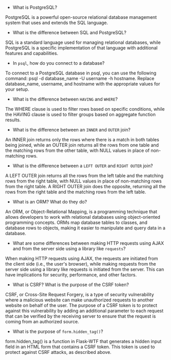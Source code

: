 - What is PostgreSQL?

PostgreSQL is a powerful open-source relational database management system that uses and extends the SQL language.

- What is the difference between SQL and PostgreSQL?

SQL is a standard language used for managing relational databases, while PostgreSQL is a specific implementation of that language with additional features and capabilities.

- In `psql`, how do you connect to a database?

To connect to a PostgreSQL database in psql, you can use the following command: psql -d database_name -U username -h hostname. Replace database_name, username, and hostname with the appropriate values for your setup.

- What is the difference between `HAVING` and `WHERE`?

The WHERE clause is used to filter rows based on specific conditions, while the HAVING clause is used to filter groups based on aggregate function results.

- What is the difference between an `INNER` and `OUTER` join?

An INNER join returns only the rows where there is a match in both tables being joined, while an OUTER join returns all the rows from one table and the matching rows from the other table, with NULL values in place of non-matching rows.

- What is the difference between a `LEFT OUTER` and `RIGHT OUTER` join?

A LEFT OUTER join returns all the rows from the left table and the matching rows from the right table, with NULL values in place of non-matching rows from the right table. A RIGHT OUTER join does the opposite, returning all the rows from the right table and the matching rows from the left table.

- What is an ORM? What do they do?

An ORM, or Object-Relational Mapping, is a programming technique that allows developers to work with relational databases using object-oriented programming concepts. ORMs map database tables to classes, and database rows to objects, making it easier to manipulate and query data in a database.

- What are some differences between making HTTP requests using AJAX 
  and from the server side using a library like `requests`?

When making HTTP requests using AJAX, the requests are initiated from the client side (i.e., the user's browser), while making requests from the server side using a library like requests is initiated from the server. This can have implications for security, performance, and other factors.

- What is CSRF? What is the purpose of the CSRF token?

CSRF, or Cross-Site Request Forgery, is a type of security vulnerability where a malicious website can make unauthorized requests to another website on behalf of the user. The purpose of a CSRF token is to protect against this vulnerability by adding an additional parameter to each request that can be verified by the receiving server to ensure that the request is coming from an authorized source.

- What is the purpose of `form.hidden_tag()`?

form.hidden_tag() is a function in Flask-WTF that generates a hidden input field in an HTML form that contains a CSRF token. This token is used to protect against CSRF attacks, as described above.
